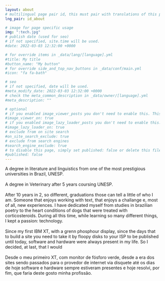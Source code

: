 ```yaml
---
layout: about
# multilingual page pair id, this must pair with translations of this page. (This name must be unique)
lng_pair: id_about

# image for page specific usage
img: ":tech.jpg"
# publish date (used for seo)
# if not specified, site.time will be used.
#date: 2022-03-03 12:32:00 +0000

# for override items in _data/lang/[language].yml
#title: My title
#button_name: "My button"
# for override side_and_top_nav_buttons in _data/conf/main.yml
#icon: "fa fa-bath"

# seo
# if not specified, date will be used.
#meta_modify_date: 2022-03-03 12:32:00 +0000
# check the meta_common_description in _data/owner/[language].yml
#meta_description: ""

# optional
# if you enabled image_viewer_posts you don't need to enable this. This is only if image_viewer_posts = false
#image_viewer_on: true
# if you enabled image_lazy_loader_posts you don't need to enable this. This is only if image_lazy_loader_posts = false
#image_lazy_loader_on: true
# exclude from on site search
#on_site_search_exclude: true
# exclude from search engines
#search_engine_exclude: true
# to disable this page, simply set published: false or delete this file
#published: false
---
```

A degree in literature and linguistics from one of the most prestigious universities in Brazil, UNESP.
<br/> <br/> 
A degree in Veterinary after 5 years coursing UNESP.
<br/> <br/> 
After 10 years in 2, so different, graduations those can tell a little of who I am. Someone that enjoys working with text, that enjoys a challange e, most of all, new experiences. I have dedicated myself from studies in brazilian poetry to the heart conditions of dogs that were treated with corticosteroids. During all this time, while learning so many different things, I kept a passion: technology.
<br/> <br/> 
Since my first IBM XT, with a grenn phosphour display, since the days that to build a site you need to take it by floopy disks to your ISP to be published until today, software and hardware were always present in my life. So I decided, at last, that I would 
<br/> <br/> 
Desde o meu primeiro XT, com monitor de fósforo verde, desde a era dos sites sendo passados para o provedor de internet via disquete até os dias de hoje software e hardware sempre estiveram presentes e hoje resolvi, por fim, que faria deste gosto minha profissão.
